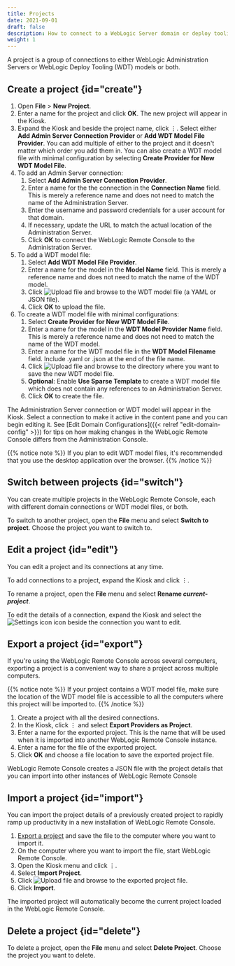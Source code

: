 ```yaml
---
title: Projects
date: 2021-09-01
draft: false
description: How to connect to a WebLogic Server domain or deploy tooling model.
weight: 1
---
```


A project is a group of connections to either WebLogic Administration Servers or WebLogic Deploy Tooling (WDT) models or both.

## Create a project {id="create"}

1. Open **File** > **New Project**.
1. Enter a name for the project and click **OK**. The new project will appear in the Kiosk.
1. Expand the Kiosk and beside the project name, click &#x022EE;. Select either **Add Admin Server Connection Provider** or **Add WDT Model File Provider**. You can add multiple of either to the project and it doesn't matter which order you add them in. You can also create a WDT model file with minimal configuration by selecting **Create Provider for New WDT Model File**.
1. To add an Admin Server connection:
    1. Select **Add Admin Server Connection Provider**.
    1. Enter a name for the the connection in the **Connection Name** field. This is merely a reference name and does not need to match the name of the Administration Server.
    1. Enter the username and password credentials for a user account for that domain.
    1. If necessary, update the URL to match the actual location of the Administration Server.
    1. Click **OK** to connect the WebLogic Remote Console to the Administration Server.
1. To add a WDT model file:
    1. Select **Add WDT Model File Provider**.
    1. Enter a name for the model in the **Model Name** field. This is merely a reference name and does not need to match the name of the WDT model.
    1. Click ![Upload file](/weblogic-remote-console/images/icons/choose-file-icon-blk_24x24.png) and browse to the WDT model file (a YAML or JSON file).
    1. Click **OK** to upload the file.
1. To create a WDT model file with minimal configurations:
    1. Select **Create Provider for New WDT Model File**.
    1. Enter a name for the model in the **WDT Model Provider Name** field. This is merely a reference name and does not need to match the name of the WDT model.
    1. Enter a name for the WDT model file in the **WDT Model Filename** field. Include .yaml or .json at the end of the file name.
    1. Click ![Upload file](/weblogic-remote-console/images/icons/choose-directory-icon-blk_24x24.png) and browse to the directory where you want to save the new WDT model file.
    1. **Optional**: Enable **Use Sparse Template** to create a WDT model file which does not contain any references to an Administration Server.
    1. Click **OK** to create the file.

The Administration Server connection or WDT model will appear in the Kiosk. Select a connection to make it active in the content pane and you can begin editing it. See [Edit Domain Configurations]({{< relref "edit-domain-config" >}}) for tips on how making changes in the WebLogic Remote Console differs from the Administration Console.

{{% notice note %}}
If you plan to edit WDT model files, it's recommended that you use the desktop application over the browser.
{{% /notice %}}

## Switch between projects {id="switch"}

You can create multiple projects in the WebLogic Remote Console, each with different domain connections or WDT model files, or both.

To switch to another project, open the **File** menu and select **Switch to project**. Choose the project you want to switch to.

## Edit a project {id="edit"}
You can edit a project and its connections at any time.

To add connections to a project, expand the Kiosk and click &#x022EE;.

To rename a project, open the **File** menu and select **Rename *current-project***.

To edit the details of a connection, expand the Kiosk and select the ![Settings icon](/weblogic-remote-console/images/icons/data-providers-manage-icon-brn_24x24.png) icon beside the connection you want to edit.


## Export a project {id="export"}

If you're using the WebLogic Remote Console across several computers, exporting a project is a convenient way to share a project across multiple computers.

{{% notice note %}}
If your project contains a WDT model file, make sure the location of the WDT model file is accessible to all the computers where this project will be imported to.
{{% /notice %}}

1. Create a project with all the desired connections.
1. In the Kiosk, click &#x022EE; and select **Export Providers as Project**.
1. Enter a name for the exported project. This is the name that will be used when it is imported into another WebLogic Remote Console instance.
1. Enter a name for the file of the exported project.
1. Click **OK** and choose a file location to save the exported project file.

WebLogic Remote Console creates a JSON file with the project details that you can import into other instances of WebLogic Remote Console

## Import a project {id="import"}

You can import the project details of a previously created project to rapidly ramp up productivity in a new installation of WebLogic Remote Console.

1. [Export a project](#export) and save the file to the computer where you want to import it.
1. On the computer where you want to import the file, start WebLogic Remote Console.
1. Open the Kiosk menu and click &#x022EE;.
1. Select **Import Project**.
1. Click ![Upload file](/weblogic-remote-console/images/icons/choose-file-icon-blk_24x24.png) and browse to the exported project file.
1. Click **Import**.

The imported project will automatically become the current project loaded in the WebLogic Remote Console.


## Delete a project {id="delete"}

To delete a project, open the **File** menu and select **Delete Project**. Choose the project you want to delete.
